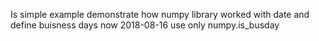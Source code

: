 Is simple example demonstrate 
how numpy library worked with date 
and define buisness days
now 2018-08-16 use only numpy.is_busday 

